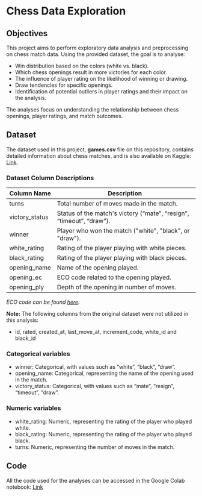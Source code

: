 # Chess Data Exploration

## Objectives

This project aims to perform exploratory data analysis and preprocessing on chess match data. Using the provided dataset, the goal is to analyse:

- Win distribution based on the colors (white vs. black).
- Which chess openings result in more victories for each color.
- The influence of player rating on the likelihood of winning or drawing.
- Draw tendencies for specific openings.
- Identification of potential outliers in player ratings and their impact on the analysis.

The analyses focus on understanding the relationship between chess openings, player ratings, and match outcomes.

## Dataset

The dataset used in this project, **games.csv** file on this repository, contains detailed information about chess matches, and is also available on Kaggle: [Link](https://www.kaggle.com/datasets/datasnaek/chess).

### Dataset Column Descriptions

| Column Name       | Description                                                      |
|-------------------|------------------------------------------------------------------|
| turns             | Total number of moves made in the match.                        |
| victory_status    | Status of the match's victory (“mate”, “resign”, “timeout”, “draw”).|
| winner            | Player who won the match ("white", "black", or "draw").        |
| white_rating      | Rating of the player playing with white pieces.                 |
| black_rating      | Rating of the player playing with black pieces.                 |
| opening_name      | Name of the opening played.                       |
| opening_ec        | ECO code related to the opening played.                         |
| opening_ply       | Depth of the opening in number of moves.                        |

*ECO code can be found [here](https://www.365chess.com/eco.php).*

**Note:** The following columns from the original dataset were not utilized in this analysis:  
- id, rated, created_at, last_move_at, increment_code, white_id and black_id

### Categorical variables

- winner: Categorical, with values such as “white”, “black”, “draw”.
- opening_name: Categorical, representing the name of the opening used in the match.
- victory_status: Categorical, with values such as “mate”, “resign”, “timeout”, “draw”.

### Numeric variables

- white_rating: Numeric, representing the rating of the player who played white.
- black_rating: Numeric, representing the rating of the player who played black.
- turns: Numeric, representing the number of moves in the match.

## Code

All the code used for the analyses can be accessed in the Google Colab notebook: [Link](https://colab.research.google.com/drive/1cNCWm20XncsTvTy0aamZq5W0HVh_4p6T?usp=sharing)

